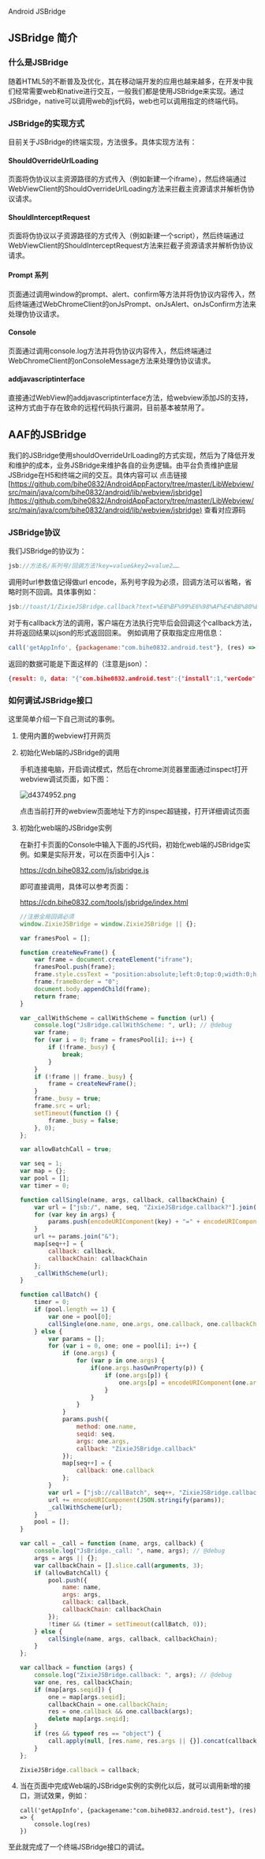 Android JSBridge

## JSBridge 简介

### 什么是JSBridge

随着HTML5的不断普及及优化，其在移动端开发的应用也越来越多，在开发中我们经常需要web和native进行交互，一般我们都是使用JSBridge来实现。通过JSBridge，native可以调用web的js代码，web也可以调用指定的终端代码。

### JSBridge的实现方式

目前关于JSBridge的终端实现，方法很多。具体实现方法有：

#### ShouldOverrideUrlLoading

页面将伪协议以主资源路径的方式传入（例如新建一个iframe），然后终端通过WebViewClient的ShouldOverrideUrlLoading方法来拦截主资源请求并解析伪协议请求。

#### ShouldInterceptRequest

页面将伪协议以子资源路径的方式传入（例如新建一个script），然后终端通过WebViewClient的ShouldInterceptRequest方法来拦截子资源请求并解析伪协议请求。

#### Prompt 系列

页面通过调用window的prompt、alert、confirm等方法并将伪协议内容传入，然后终端通过WebChromeClient的onJsPrompt、onJsAlert、onJsConfirm方法来处理伪协议请求。

#### Console

页面通过调用console.log方法并将伪协议内容传入，然后终端通过WebChromeClient的onConsoleMessage方法来处理伪协议请求。

#### addjavascriptinterface

直接通过WebView的addjavascriptinterface方法，给webview添加JS的支持，这种方式由于存在致命的远程代码执行漏洞，目前基本被禁用了。

## AAF的JSBridge

我们的JSBridge使用shouldOverrideUrlLoading的方式实现，然后为了降低开发和维护的成本，业务JSBridge来维护各自的业务逻辑。由平台负责维护底层JSBridge在H5和终端之间的交互。具体内容可以 点击链接 [https://github.com/bihe0832/AndroidAppFactory/tree/master/LibWebview/src/main/java/com/bihe0832/android/lib/webview/jsbridge](https://github.com/bihe0832/AndroidAppFactory/tree/master/LibWebview/src/main/java/com/bihe0832/android/lib/webview/jsbridge) 查看对应源码

### JSBridge协议

我们JSBridge的协议为：
```javascript
jsb://方法名/系列号/回调方法?key=value&key2=value2……
```
调用时url参数值记得做url encode，系列号字段为必须，回调方法可以省略，省略时则不回调。具体事例如：

```javascript
jsb://toast/1/ZixieJSBridge.callback?text=%E8%BF%99%E6%98%AF%E4%B8%80%E4%B8%AA%E6%B5%8B%E8%AF%95&duration=1
```

对于有callback方法的调用，客户端在方法执行完毕后会回调这个callback方法，并将返回结果以json的形式返回回来。
例如调用了获取指定应用信息：

```javascript
call('getAppInfo', {packagename:"com.bihe0832.android.test"}, (res) => { console.log(res) })
```

返回的数据可能是下面这样的（注意是json）：

 ```json
{result: 0, data: "{"com.bihe0832.android.test":{"install":1,"verCode":17,"verName":"1.2.0"}}", method: "getAppInfo", seqid: 3}
```

### 如何调试JSBridge接口

这里简单介绍一下自己测试的事例。

1. 使用内置的webview打开网页

2. 初始化Web端的JSBridge的调用

	手机连接电脑，开启调试模式，然后在chrome浏览器里面通过inspect打开webview调试页面，如下图：
	
	![d4374952.png](./jsbridge_inspect.png)

	点击当前打开的webview页面地址下方的inspec超链接，打开详细调试页面
	
3. 初始化web端的JSBridge实例

	在新打卡页面的Console中输入下面的JS代码，初始化web端的JSBridge实例。如果是实际开发，可以在页面中引入js：

	https://cdn.bihe0832.com/js/jsbridge.js 

	即可直接调用，具体可以参考页面：

	https://cdn.bihe0832.com/tools/jsbridge/index.html

	```javascript
	//注册全局回调必须
	window.ZixieJSBridge = window.ZixieJSBridge || {};
	
	var framesPool = [];
	
	function createNewFrame() {
		var frame = document.createElement("iframe");
		framesPool.push(frame);
		frame.style.cssText = "position:absolute;left:0;top:0;width:0;height:0;visibility:hidden;";
		frame.frameBorder = "0";
		document.body.appendChild(frame);
		return frame;
	}

	var _callWithScheme = callWithScheme = function (url) {
		console.log("JsBridge.callWithScheme: ", url); // @debug
		var frame;
		for (var i = 0; frame = framesPool[i]; i++) {
			if (!frame._busy) {
				break;
			}
		}
		if (!frame || frame._busy) {
			frame = createNewFrame();
		}
		frame._busy = true;
		frame.src = url;
		setTimeout(function () {
			frame._busy = false;
		}, 0);
	};
	
	var allowBatchCall = true;
	
	var seq = 1;
	var map = {};
	var pool = [];
	var timer = 0;
	
	function callSingle(name, args, callback, callbackChain) {
		var url = ["jsb:/", name, seq, "ZixieJSBridge.callback?"].join("/"), params = [];
		for (var key in args) {
			params.push(encodeURIComponent(key) + "=" + encodeURIComponent(args[key] + ""));
		}
		url += params.join("&");
		map[seq++] = {
			callback: callback,
			callbackChain: callbackChain
		};
		_callWithScheme(url);
	}
	
	function callBatch() {
		timer = 0;
		if (pool.length == 1) {
			var one = pool[0];
			callSingle(one.name, one.args, one.callback, one.callbackChain);
		} else {
			var params = [];
			for (var i = 0, one; one = pool[i]; i++) {
				if (one.args) {  
					for (var p in one.args) {
						if(one.args.hasOwnProperty(p)) {
							if (one.args[p]) {
								one.args[p] = encodeURIComponent(one.args[p]);
							}
						}
					}
				}
				params.push({
					method: one.name,
					seqid: seq,
					args: one.args,
					callback: "ZixieJSBridge.callback"
				});
				map[seq++] = {
					callback: one.callback
				};
			}
			var url = ["jsb://callBatch", seq++, "ZixieJSBridge.callback?param="].join("/");
			url += encodeURIComponent(JSON.stringify(params));
			_callWithScheme(url);
		}
		pool = [];
	}
	
	var call = _call = function (name, args, callback) {
		console.log("JsBridge._call: ", name, args); // @debug
		args = args || {};
		var callbackChain = [].slice.call(arguments, 3);
		if (allowBatchCall) {
			pool.push({
				name: name,
				args: args,
				callback: callback,
				callbackChain: callbackChain
			});
			!timer && (timer = setTimeout(callBatch, 0));
		} else {
			callSingle(name, args, callback, callbackChain);
		}
	};
	
	var callback = function (args) {
		console.log("ZixieJSBridge.callback: ", args); // @debug
		var one, res, callbackChain;
		if (map[args.seqid]) {
			one = map[args.seqid];
			callbackChain = one.callbackChain;
			res = one.callback && one.callback(args);
			delete map[args.seqid];
		}
		if (res && typeof res == "object") {
			call.apply(null, [res.name, res.args || {}].concat(callbackChain || []));
		}
	};
	
	ZixieJSBridge.callback = callback;
	```	 
4. 当在页面中完成Web端的JSBridge实例的实例化以后，就可以调用新增的接口，测试效果，例如：
	
	```javascipt
	call('getAppInfo', {packagename:"com.bihe0832.android.test"}, (res) => {
		console.log(res)
	})
	```
	
至此就完成了一个终端JSBridge接口的调试。
